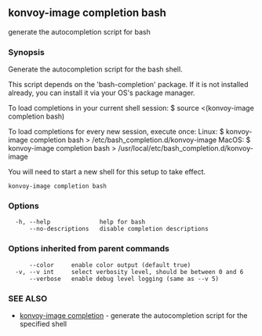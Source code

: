## konvoy-image completion bash

generate the autocompletion script for bash

### Synopsis


Generate the autocompletion script for the bash shell.

This script depends on the 'bash-completion' package.
If it is not installed already, you can install it via your OS's package manager.

To load completions in your current shell session:
$ source <(konvoy-image completion bash)

To load completions for every new session, execute once:
Linux:
  $ konvoy-image completion bash > /etc/bash_completion.d/konvoy-image
MacOS:
  $ konvoy-image completion bash > /usr/local/etc/bash_completion.d/konvoy-image

You will need to start a new shell for this setup to take effect.
  

```
konvoy-image completion bash
```

### Options

```
  -h, --help              help for bash
      --no-descriptions   disable completion descriptions
```

### Options inherited from parent commands

```
      --color     enable color output (default true)
  -v, --v int     select verbosity level, should be between 0 and 6
      --verbose   enable debug level logging (same as --v 5)
```

### SEE ALSO

* [konvoy-image completion](konvoy-image_completion.md)	 - generate the autocompletion script for the specified shell

